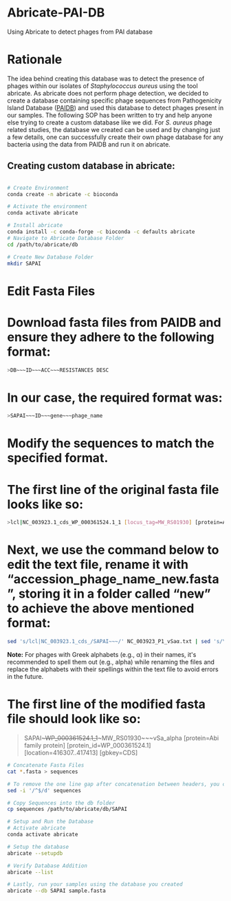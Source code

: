 # Abricate-PAI-DB
Using Abricate to detect phages from PAI database
# Rationale
The idea behind creating this database was to detect the presence of phages within our isolates of *Staphylococcus aureus* using the tool abricate. As abricate does not perform phage detection, we decided to create a database containing specific phage sequences from Pathogenicity Island Database ([PAIDB](http://www.paidb.re.kr/)) and used this database to detect phages present in our samples. The following SOP has been written to try and help anyone else trying to create a custom database like we did. For *S. aureus* phage related studies, the database we created can be used and by changing just a few details, one can successfully create their own phage database for any bacteria using the data from PAIDB and run it on abricate.

## Creating custom database in abricate:
``` bash

# Create Environment
conda create -n abricate -c bioconda

# Activate the environment
conda activate abricate

# Install abricate
conda install -c conda-forge -c bioconda -c defaults abricate
# Navigate to Abricate Database Folder
cd /path/to/abricate/db

# Create New Database Folder
mkdir SAPAI
```

# Edit Fasta Files
# Download fasta files from PAIDB and ensure they adhere to the following format:
``` bash
>DB~~~ID~~~ACC~~~RESISTANCES DESC
```
# In our case, the required format was:
``` bash
>SAPAI~~~ID~~~gene~~~phage_name
```
# Modify the sequences to match the specified format.

# The first line of the original fasta file looks like so:
``` bash
>lcl|NC_003923.1_cds_WP_000361524.1_1 [locus_tag=MW_RS01930] [protein=Abi family protein] [protein_id=WP_000361524.1] [location=416307..417413] [gbkey=CDS]
```
# Next, we use the command below to edit the text file, rename it with “accession_phage_name_new.fasta”, storing it in a folder called “new” to achieve the above mentioned format:
```bash
sed 's/lcl|NC_003923.1_cds_/SAPAI~~~/' NC_003923_P1_vSaα.txt | sed 's/\[gene=//' |sed 's/\[locus_tag=//' | sed 's/]//' | sed 's/ /~~~/' | sed 's/ /~~~vSa_alpha /' > new/NC_003923_P1_vSa_alpha_new.fasta
```
**Note:** For phages with Greek alphabets (e.g., α) in their names, it's recommended to spell them out (e.g., alpha) while renaming the files and replace the alphabets with their spellings within the text file to avoid errors in the future.

# The first line of the modified fasta file should look like so:

>SAPAI~~~WP_000361524.1_1~~~MW_RS01930~~~vSa_alpha [protein=Abi family protein] [protein_id=WP_000361524.1] [location=416307..417413] [gbkey=CDS]

```bash
# Concatenate Fasta Files
cat *.fasta > sequences

# To remove the one line gap after concatenation between headers, you can use the following command:
sed -i '/^$/d' sequences

# Copy Sequences into the db folder 
cp sequences /path/to/abricate/db/SAPAI

# Setup and Run the Database
# Activate abricate
conda activate abricate

# Setup the database
abricate --setupdb

# Verify Database Addition
abricate --list

# Lastly, run your samples using the database you created
abricate --db SAPAI sample.fasta
```
